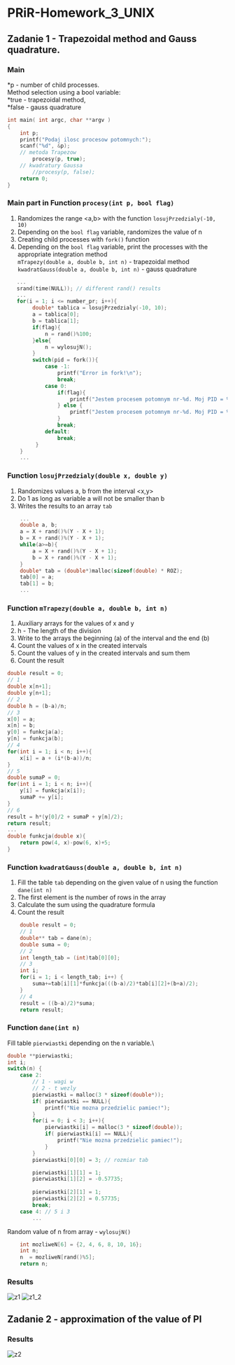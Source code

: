 # PRiR-Homework_3_UNIX
## Zadanie 1 - Trapezoidal method and Gauss quadrature.
### Main 
*p - number of child processes.\
Method selection using a bool variable:\
*true - trapezoidal method,\
*false - gauss quadrature
```c
int main( int argc, char **argv )
{   
    int p;
    printf("Podaj ilosc procesow potomnych:");
    scanf("%d", &p);
    // metoda Trapezow
        procesy(p, true);
    // kwadratury Gaussa
        //procesy(p, false);
    return 0;
}
```
### Main part in Function ```procesy(int p, bool flag)```
1. Randomizes the range <a,b> with the function ```losujPrzedzialy(-10, 10)```
2. Depending on the ```bool flag``` variable, randomizes the value of n
3. Creating child processes with ```fork()``` function
4. Depending on the ```bool flag``` variable, print the processes with the appropriate integration method\
```mTrapezy(double a, double b, int n)``` - trapezoidal method\
```kwadratGauss(double a, double b, int n)``` - gauss quadrature
```c
   ...
   srand(time(NULL)); // different rand() results
   ...
   for(i = 1; i <= number_pr; i++){
        double* tablica = losujPrzedzialy(-10, 10);
        a = tablica[0];
        b = tablica[1];
        if(flag){
            n = rand()%100;
        }else{
            n = wylosujN();
        }
        switch(pid = fork()){
            case -1:
                printf("Error in fork!\n");
                break;
            case 0:
                if(flag){
                    printf("Jestem procesem potomnym nr-%d. Moj PID = %d Metoda Trapezow. Parametry: a = %f, b=%f, n=%d Result = %f numer pid = %d\n\n", i, getpid(), a, b, n, mTrapezy(a, b, n), pid);
                } else {
                    printf("Jestem procesem potomnym nr-%d. Moj PID = %d Kwadratury Gaussa. Parametry: a = %f, b=%f, n=%d Result = %f numer pid = %d\n\n", i, getpid(), a, b, n, kwadratGauss(a, b, n), pid);
                }
                break;
            default:
                break;
         }    
    }
    ...
```
### Function ```losujPrzedzialy(double x, double y)```
1. Randomizes values a, b from the interval <x,y>
2. Do 1 as long as variable a will not be smaller than b
3. Writes the results to an array ```tab```
```c
    ...
    double a, b;
    a = X + rand()%(Y - X + 1); 
    b = X + rand()%(Y - X + 1);
    while(a>=b){
        a = X + rand()%(Y - X + 1); 
        b = X + rand()%(Y - X + 1);
    }
    double* tab = (double*)malloc(sizeof(double) * ROZ);
    tab[0] = a;
    tab[1] = b;
    ...
```
### Function ```mTrapezy(double a, double b, int n)```
1. Auxiliary arrays for the values of x and y
2. h - The length of the division
3. Write to the arrays the beginning (a) of the interval and the end (b)
4. Count the values of x in the created intervals
5. Count the values of y in the created intervals and sum them
6. Count the result
```c
double result = 0;
// 1
double x[n+1];
double y[n+1];
// 2
double h = (b-a)/n;
// 3
x[0] = a;
x[n] = b;
y[0] = funkcja(a);
y[n] = funkcja(b);
// 4
for(int i = 1; i < n; i++){
    x[i] = a + (i*(b-a))/n;
}
// 5
double sumaP = 0;
for(int i = 1; i < n; i++){
    y[i] = funkcja(x[i]);
    sumaP += y[i];
}
// 6
result = h*(y[0]/2 + sumaP + y[n]/2);
return result; 
...
double funkcja(double x){
    return pow(4, x)-pow(6, x)+5;
}
```
### Function ```kwadratGauss(double a, double b, int n)```
1. Fill the table ```tab``` depending on the given value of n using the function ```dane(int n)```
2. The first element is the number of rows in the array
3. Calculate the sum using the quadrature formula
4. Count the result
```c
    double result = 0;
    // 1
    double** tab = dane(n);
    double suma = 0;
    // 2
    int length_tab = (int)tab[0][0];
    // 3
    int i;
    for(i = 1; i < length_tab; i++) {
        suma+=tab[i][1]*funkcja(((b-a)/2)*tab[i][2]+(b+a)/2);
    }
    // 4
    result = ((b-a)/2)*suma;
    return result;
```
### Function ```dane(int n)```
Fill table ```pierwiastki``` depending on the n variable.\
```c
double **pierwiastki;
int i;
switch(n) {
    case 2:
        // 1 - wagi w
        // 2 - t wezly
        pierwiastki = malloc(3 * sizeof(double*));
        if( pierwiastki == NULL){
            printf("Nie mozna przedzielic pamiec!");
        }
        for(i = 0; i < 3; i++){
            pierwiastki[i] = malloc(3 * sizeof(double));
            if( pierwiastki[i] == NULL){
                printf("Nie mozna przedzielic pamiec!");
            }
        }
        pierwiastki[0][0] = 3; // rozmiar tab

        pierwiastki[1][1] = 1;
        pierwiastki[1][2] = -0.57735;
        
        pierwiastki[2][1] = 1;
        pierwiastki[2][2] = 0.57735;
        break;
    case 4: // 5 i 3
        ...
```
Random value of n from array - ```wylosujN()```
```c
    int mozliweN[6] = {2, 4, 6, 8, 10, 16};
    int n;
    n  = mozliweN[rand()%5];
    return n;
```
### Results
![z1](https://user-images.githubusercontent.com/72127610/142624594-79844419-ef71-4ae3-aa4d-a697a608b25f.png)
![z1_2](https://user-images.githubusercontent.com/72127610/142624635-33e6fa51-5420-41b4-9609-95cc309db1ee.png)
## Zadanie 2 - approximation of the value of PI
### Results
![z2](https://user-images.githubusercontent.com/72127610/142624657-1af74f8d-d29f-450a-9e24-fd8edbea2753.png)
